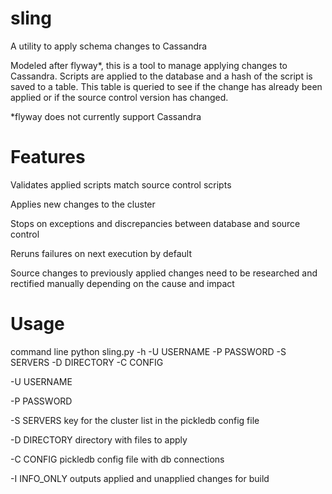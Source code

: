 # sling

A utility to apply schema changes to Cassandra

Modeled after flyway*, this is a tool to manage applying changes to Cassandra. Scripts are applied to the database and a hash of the script is saved to a table. This table is queried to see if the change has already been applied or if the source control version has changed.

*flyway does not currently support Cassandra

# Features
Validates applied scripts match source control scripts

Applies new changes to the cluster

Stops on exceptions and discrepancies between database and source control

Reruns failures on next execution by default

Source changes to previously applied changes need to be researched and rectified manually depending on the cause and impact


# Usage
command line 
python sling.py -h -U USERNAME -P PASSWORD -S SERVERS -D DIRECTORY -C CONFIG

-U USERNAME

-P PASSWORD

-S SERVERS key for the cluster list in the pickledb config file

-D DIRECTORY directory with files to apply

-C CONFIG pickledb config file with db connections

-I INFO_ONLY outputs applied and unapplied changes for build



